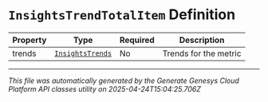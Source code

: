 # `InsightsTrendTotalItem` Definition

| Property | Type | Required | Description |
|----------|------|----------|-------------|
| trends | [`InsightsTrends`](insightstrends-definition.md) | No | Trends for the metric |

---

*This file was automatically generated by the Generate Genesys Cloud Platform API classes utility on 2025-04-24T15:04:25.706Z*
